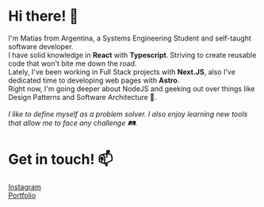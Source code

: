 # Hi there! 👐
I'm Matias from Argentina, a Systems Engineering Student and self-taught software developer.<br />
I have solid knowledge in **React** with **Typescript**. Striving to create reusable code that won't bite me down the road.<br />
Lately, I've been working in Full Stack projects with **Next.JS**, also I've dedicated time to developing web pages with **Astro**.<br />
Right now, I'm going deeper about NodeJS and geeking out over things like Design Patterns and Software Architecture 🤔.<br /><br />
_I like to define myself as a problem solver. I also enjoy learning new tools that allow me to face any challenge 🛤️._
# Get in touch! 📫
[Instagram](https://instagram.com/mmatidelga2)<br />
[Portfolio](https://www.matiasdelgado.com.ar)
